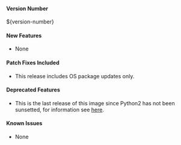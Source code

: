 
#### Version Number
${version-number}

#### New Features
- None

#### Patch Fixes Included
- This release includes OS package updates only.

#### Deprecated Features
- This is the last release of this image since Python2 has not been sunsetted, for information see [here](https://www.python.org/doc/sunset-python-2/).

#### Known Issues
- None
